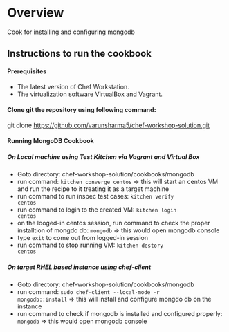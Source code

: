 # Overview

Cook for installing and configuring mongodb

## Instructions to run the cookbook

#### Prerequisites
- The latest version of Chef Workstation.
- The virtualization software VirtualBox and Vagrant.

#### Clone git the repository using following command:
git clone  https://github.com/varunsharma5/chef-workshop-solution.git

#### Running MongoDB Cookbook
##### On Local machine using Test Kitchen via Vagrant and Virtual Box
- Goto directory: chef-workshop-solution/cookbooks/mongodb
- run command: <code>kitchen converge centos</code> => this will start an centos VM and run the recipe to it treating it as a target machine
- run command to run inspec test cases: <code>kitchen verify centos</code>
- run command to login to the created VM: <code>kitchen login centos</code>
- on the looged-in centos session, run command to check the proper installtion of mongdo db: <code>mongodb</code> => this would open mongodb console
- type <code>exit</code> to come out from logged-in session
- run command to stop running VM: <code>kitchen destory centos</code>

##### On target RHEL based instance using chef-client
- Goto directory: chef-workshop-solution/cookbooks/mongodb
- run command: <code>sudo chef-client --local-mode -r mongodb::install</code> => this will install and configure mongdo db on the instance
- run command to check if mongodb is installed and configured properly: <code>mongodb</code> => this would open mongodb console
